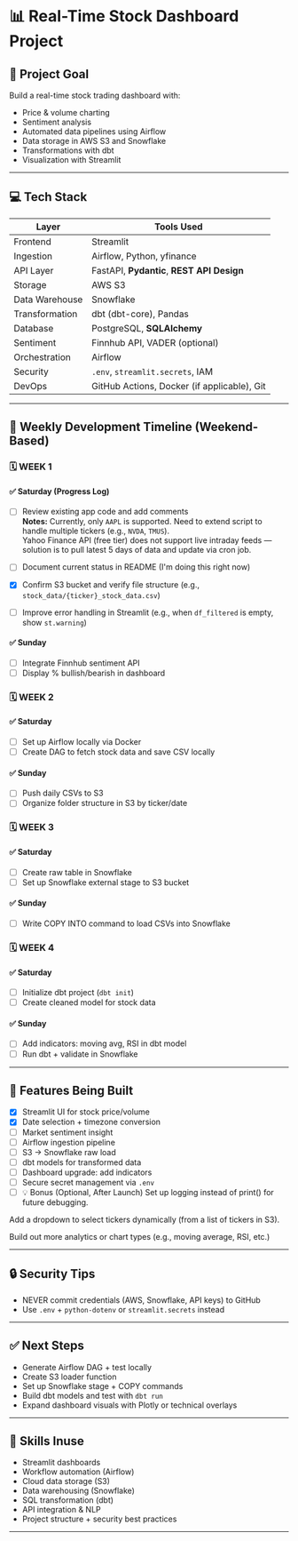 # 📊 Real-Time Stock Dashboard Project

## 🧭 Project Goal

Build a real-time stock trading dashboard with:

* Price & volume charting
* Sentiment analysis
* Automated data pipelines using Airflow
* Data storage in AWS S3 and Snowflake
* Transformations with dbt
* Visualization with Streamlit

---

## 💻 Tech Stack

| Layer          | Tools Used                                           |
| -------------- | ---------------------------------------------------- |
| Frontend       | Streamlit                                            |
| Ingestion      | Airflow, Python, yfinance                            |
| API Layer      | FastAPI, **Pydantic**, **REST API Design**           |
| Storage        | AWS S3                                               |
| Data Warehouse | Snowflake                                            |
| Transformation | dbt (dbt-core), Pandas                               |
| Database       | PostgreSQL, **SQLAlchemy**                           |
| Sentiment      | Finnhub API, VADER (optional)                        |
| Orchestration  | Airflow                                              |
| Security       | `.env`, `streamlit.secrets`, IAM                     |
| DevOps         | GitHub Actions, Docker (if applicable), Git          |

---

## 📅 Weekly Development Timeline (Weekend-Based)

### 🗓️ WEEK 1
#### ✅ Saturday (Progress Log)

- [ ] Review existing app code and add comments  
  **Notes:** Currently, only `AAPL` is supported. Need to extend script to handle multiple tickers (e.g., `NVDA`, `TMUS`).  
  Yahoo Finance API (free tier) does not support live intraday feeds — solution is to pull latest 5 days of data and update via cron job.

- [ ] Document current status in README (I'm doing this right now)

- [x] Confirm S3 bucket and verify file structure (e.g., `stock_data/{ticker}_stock_data.csv`)

- [ ] Improve error handling in Streamlit (e.g., when `df_filtered` is empty, show `st.warning`)

#### ✅ Sunday

* [ ] Integrate Finnhub sentiment API
* [ ] Display % bullish/bearish in dashboard

### 🗓️ WEEK 2

#### ✅ Saturday

* [ ] Set up Airflow locally via Docker
* [ ] Create DAG to fetch stock data and save CSV locally

#### ✅ Sunday

* [ ] Push daily CSVs to S3
* [ ] Organize folder structure in S3 by ticker/date

### 🗓️ WEEK 3

#### ✅ Saturday

* [ ] Create raw table in Snowflake
* [ ] Set up Snowflake external stage to S3 bucket

#### ✅ Sunday

* [ ] Write COPY INTO command to load CSVs into Snowflake

### 🗓️ WEEK 4

#### ✅ Saturday

* [ ] Initialize dbt project (`dbt init`)
* [ ] Create cleaned model for stock data

#### ✅ Sunday

* [ ] Add indicators: moving avg, RSI in dbt model
* [ ] Run dbt + validate in Snowflake

---

## 🧱 Features Being Built

* [x] Streamlit UI for stock price/volume
* [x] Date selection + timezone conversion
* [ ] Market sentiment insight
* [ ] Airflow ingestion pipeline
* [ ] S3 → Snowflake raw load
* [ ] dbt models for transformed data
* [ ] Dashboard upgrade: add indicators
* [ ] Secure secret management via `.env`
* [ ] 💡 Bonus (Optional, After Launch)
Set up logging instead of print() for future debugging.

Add a dropdown to select tickers dynamically (from a list of tickers in S3).

Build out more analytics or chart types (e.g., moving average, RSI, etc.)

---

## 🔒 Security Tips 

* NEVER commit credentials (AWS, Snowflake, API keys) to GitHub
* Use `.env` + `python-dotenv` or `streamlit.secrets` instead

---

## ✅ Next Steps

* Generate Airflow DAG + test locally
* Create S3 loader function
* Set up Snowflake stage + COPY commands
* Build dbt models and test with `dbt run`
* Expand dashboard visuals with Plotly or technical overlays

---

## 📘 Skills Inuse 

* Streamlit dashboards
* Workflow automation (Airflow)
* Cloud data storage (S3)
* Data warehousing (Snowflake)
* SQL transformation (dbt)
* API integration & NLP
* Project structure + security best practices

---

